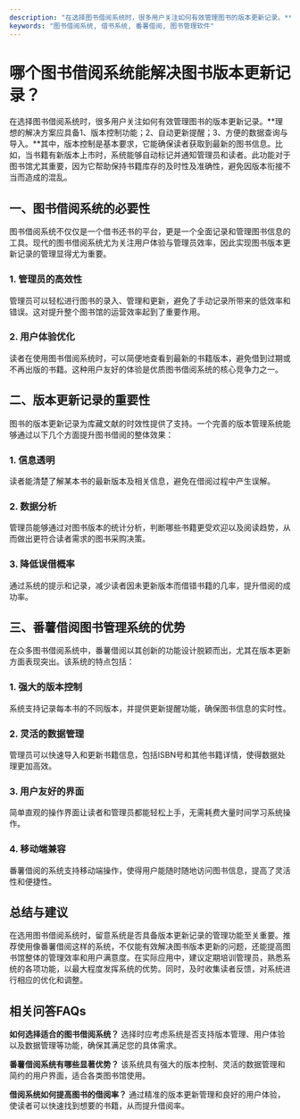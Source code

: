 ```yaml
---
description: "在选择图书借阅系统时，很多用户关注如何有效管理图书的版本更新记录。**理想的解决方案应具备1、版本控制功能；2、自动更新提醒；3、方便的数据查询与导入。**其中，版本控制是基本要求，它能确保读者获取到最新的图书信息。比如，当书籍有新版本上市时，系统能够自动标记并通知管理员和读者。此功能对于图书馆尤其重要，因为它帮助保持书籍库存的及时性及准确性，避免因版本衔接不当而造成的混乱。"
keywords: "图书借阅系统, 借书系统, 番薯借阅, 图书管理软件"
---
```

# 哪个图书借阅系统能解决图书版本更新记录？

在选择图书借阅系统时，很多用户关注如何有效管理图书的版本更新记录。**理想的解决方案应具备1、版本控制功能；2、自动更新提醒；3、方便的数据查询与导入。**其中，版本控制是基本要求，它能确保读者获取到最新的图书信息。比如，当书籍有新版本上市时，系统能够自动标记并通知管理员和读者。此功能对于图书馆尤其重要，因为它帮助保持书籍库存的及时性及准确性，避免因版本衔接不当而造成的混乱。

## **一、图书借阅系统的必要性**

图书借阅系统不仅仅是一个借书还书的平台，更是一个全面记录和管理图书信息的工具。现代的图书借阅系统尤为关注用户体验与管理员效率，因此实现图书版本更新记录的管理显得尤为重要。

### 1. 管理员的高效性
管理员可以轻松进行图书的录入、管理和更新，避免了手动记录所带来的低效率和错误。这对提升整个图书馆的运营效率起到了重要作用。

### 2. 用户体验优化
读者在使用图书借阅系统时，可以简便地查看到最新的书籍版本，避免借到过期或不再出版的书籍。这种用户友好的体验是优质图书借阅系统的核心竞争力之一。

## **二、版本更新记录的重要性**

图书的版本更新记录为库藏文献的时效性提供了支持。一个完善的版本管理系统能够通过以下几个方面提升图书借阅的整体效果：

### 1. 信息透明
读者能清楚了解某本书的最新版本及相关信息，避免在借阅过程中产生误解。

### 2. 数据分析
管理员能够通过对图书版本的统计分析，判断哪些书籍更受欢迎以及阅读趋势，从而做出更符合读者需求的图书采购决策。

### 3. 降低误借概率
通过系统的提示和记录，减少读者因未更新版本而借错书籍的几率，提升借阅的成功率。

## **三、番薯借阅图书管理系统的优势**

在众多图书借阅系统中，番薯借阅以其创新的功能设计脱颖而出，尤其在版本更新方面表现突出。该系统的特点包括：

### 1. 强大的版本控制
系统支持记录每本书的不同版本，并提供更新提醒功能，确保图书信息的实时性。

### 2. 灵活的数据管理
管理员可以快速导入和更新书籍信息，包括ISBN号和其他书籍详情，使得数据处理更加高效。

### 3. 用户友好的界面
简单直观的操作界面让读者和管理员都能轻松上手，无需耗费大量时间学习系统操作。

### 4. 移动端兼容
番薯借阅的系统支持移动端操作，使得用户能随时随地访问图书信息，提高了灵活性和便捷性。

## **总结与建议**

在选用图书借阅系统时，留意系统是否具备版本更新记录的管理功能至关重要。推荐使用像番薯借阅这样的系统，不仅能有效解决图书版本更新的问题，还能提高图书馆整体的管理效率和用户满意度。在实际应用中，建议定期培训管理员，熟悉系统的各项功能，以最大程度发挥系统的优势。同时，及时收集读者反馈，对系统进行相应的优化和调整。

## 相关问答FAQs

**如何选择适合的图书借阅系统？**
选择时应考虑系统是否支持版本管理、用户体验以及数据管理等功能，确保其满足您的具体需求。

**番薯借阅系统有哪些显著优势？**
该系统具有强大的版本控制、灵活的数据管理和简约的用户界面，适合各类图书馆使用。

**借阅系统如何提高图书的借阅率？**
通过精准的版本更新管理和良好的用户体验，使读者可以快速找到想要的书籍，从而提升借阅率。
